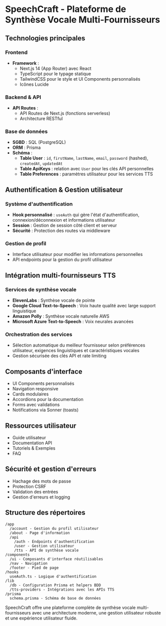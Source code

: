 # SpeechCraft - Plateforme de Synthèse Vocale Multi-Fournisseurs

## Technologies principales

### Frontend
- **Framework** :
    - Next.js 14 (App Router) avec React
    - TypeScript pour le typage statique
    - TailwindCSS pour le style et UI Components personnalisés
    - Icônes Lucide

### Backend & API
- **API Routes** :
    - API Routes de Next.js (fonctions serverless)
    - Architecture RESTful

### Base de données
- **SGBD** : SQL (PostgreSQL)
- **ORM** : Prisma
- **Schéma** :
    - **Table User** : `id`, `firstName`, `lastName`, `email`, `password` (hashed), `createdAt`, `updatedAt`
    - **Table ApiKeys** : relation avec `User` pour les clés API personnelles
    - **Table Preferences** : paramètres utilisateur pour les services TTS

## Authentification & Gestion utilisateur

### Système d'authentification
- **Hook personnalisé** : `useAuth` qui gère l'état d'authentification, connexion/déconnexion et informations utilisateur
- **Session** : Gestion de session côté client et serveur
- **Sécurité** : Protection des routes via middleware

### Gestion de profil
- Interface utilisateur pour modifier les informations personnelles
- API endpoints pour la gestion du profil utilisateur

## Intégration multi-fournisseurs TTS

### Services de synthèse vocale
- **ElevenLabs** : Synthèse vocale de pointe
- **Google Cloud Text-to-Speech** : Voix haute qualité avec large support linguistique
- **Amazon Polly** : Synthèse vocale naturelle AWS
- **Microsoft Azure Text-to-Speech** : Voix neurales avancées

### Orchestration des services
- Sélection automatique du meilleur fournisseur selon préférences utilisateur, exigences linguistiques et caractéristiques vocales
- Gestion sécurisée des clés API et rate limiting

## Composants d'interface
- UI Components personnalisés
- Navigation responsive
- Cards modulaires
- Accordions pour la documentation
- Forms avec validations
- Notifications via Sonner (toasts)

## Ressources utilisateur
- Guide utilisateur
- Documentation API
- Tutoriels & Exemples
- FAQ

## Sécurité et gestion d'erreurs
- Hachage des mots de passe
- Protection CSRF
- Validation des entrées
- Gestion d'erreurs et logging

## Structure des répertoires

```
/app
  /account - Gestion du profil utilisateur
  /about - Page d'information
  /api
    /auth - Endpoints d'authentification
    /user - Gestion utilisateur
    /tts - API de synthèse vocale
/components
  /ui - Composants d'interface réutilisables
  /nav - Navigation
  /footer - Pied de page
/hooks
  useAuth.ts - Logique d'authentification
/lib
  /db - Configuration Prisma et helpers BDD
  /tts-providers - Intégrations avec les APIs TTS
/prisma
  schema.prisma - Schéma de base de données
```

SpeechCraft offre une plateforme complète de synthèse vocale multi-fournisseurs avec une architecture moderne, une gestion utilisateur robuste et une expérience utilisateur fluide.
